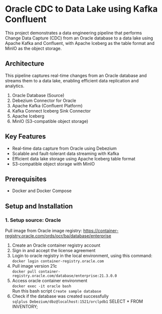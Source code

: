 # Oracle CDC to Data Lake using Kafka Confluent

This project demonstrates a data engineering pipeline that performs Change Data Capture (CDC) from an Oracle database to a data lake using Apache Kafka and Confluent, with Apache Iceberg as the table format and MinIO as the object storage.

## Architecture

This pipeline captures real-time changes from an Oracle database and streams them to a data lake, enabling efficient data replication and analytics.

1. Oracle Database (Source)
2. Debezium Connector for Oracle
3. Apache Kafka (Confluent Platform)
4. Kafka Connect Iceberg Sink Connector
5. Apache Iceberg
6. MinIO (S3-compatible object storage)

## Key Features

- Real-time data capture from Oracle using Debezium
- Scalable and fault-tolerant data streaming with Kafka
- Efficient data lake storage using Apache Iceberg table format
- S3-compatible object storage with MinIO

## Prerequisites

- Docker and Docker Compose

## Setup and Installation

### 1. Setup source: Oracle

Pull image from Oracle image registry: https://container-registry.oracle.com/ords/ocr/ba/database/enterprise

1. Create an Oracle container registry account
2. Sign in and accept the license agreement
3. Login to oracle registry in the local environment, using this command: <br>
   `docker login container-registry.oracle.com`
4. Pull image version 21c <br>
   `docker pull container-registry.oracle.com/database/enterprise:21.3.0.0`
5. Access oracle container environment  
   `docker exec -it oracle bash`  
   Run this bash script
   `Create sample database`
6. Check if the database was created successfully  
   `sqlplus Debezium/dbz@localhost:1521/orclpdb1`
   SELECT \* FROM INVENTORY;
